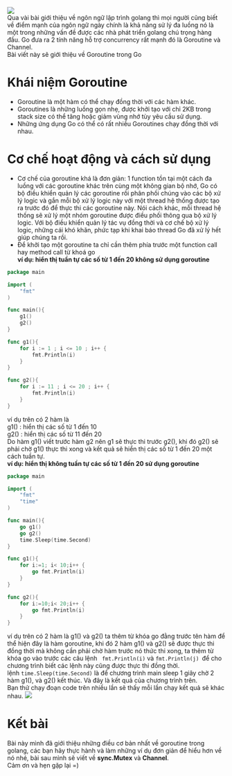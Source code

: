 ![](https://images.viblo.asia/330a3816-b1e4-4efd-a709-9155c6d81de7.png)
<br>
Qua vài bài giới thiệu về ngôn ngữ lập trình golang thì mọi người cũng biết về điểm mạnh của ngôn ngữ ngày chính là khả năng sử lý đa luồng nó là một trong những vấn đề được các nhà phát triển golang chú trọng hàng đầu. Go đưa ra 2 tính năng hỗ trợ concurrency rất mạnh đó là Goroutine và Channel.<br>
Bài viết này sẽ giới thiệu về Goroutine trong Go

# Khái niệm Goroutine
* Goroutine là một hàm có thể chạy đồng thời với các hàm khác.
* Goroutines là những luồng gọn nhẹ, được khởi tạo với chỉ 2KB trong stack size có thể tăng hoặc giảm vùng nhớ tùy yêu cầu sử dụng.
* Những ứng dụng Go có thể có rất nhiều Goroutines chạy đồng thời với nhau.
# Cơ chế hoạt động và cách sử dụng
*  Cơ chế của goroutine khá là đơn giản: 1 function tồn tại một cách đa luồng với các goroutine khác trên cùng một không gian bộ nhớ, Go có bộ điều khiển quản lý các goroutine rồi phân phối chúng vào các bộ xử lý logic và gắn mỗi bộ xử lý logic này với một thread hệ thống được tạo ra trước đó để thực thi các goroutine này. Nói cách khác, mỗi thread hệ thống sẽ xử lý một nhóm goroutine được điều phối thông qua bộ xử lý logic. Với bộ điều khiển quản lý tác vụ đồng thời và cơ chế bộ xử lý logic, những cái khó khăn, phức tạp khi khai báo thread Go đã xử lý hết giúp chúng ta rồi. 
*  Để khởi tạo một goroutine ta chỉ cần thêm phía trước một function call hay method call từ khoá go<br>
**ví dụ: hiển thị tuần tự các số từ 1 đến 20 không sử dụng  goroutine**
```go
package main

import (
	"fmt"
)

func main(){
	g1()
	g2()
}

func g1(){
	for i := 1 ; i <= 10 ; i++ {
		fmt.Println(i)
	}
}

func g2(){
	for i := 11 ; i <= 20 ; i++ {
		fmt.Println(i)
	}
}
```
ví dụ trên có 2 hàm là<br>
g1() : hiển thị các số từ 1 đến 10<br>
g2() : hiển thị các số từ 11 đến 20<br>
Do hàm g1() viết trước hàm g2 nên g1 sẽ thực thi trước g2(), khi đó g2() sẽ phải chờ g1() thực thi xong và kết quả sẽ hiển thị các số từ 1 đến 20 một cách tuần tự.<br>
**ví dụ: hiển thị không tuần tự các số từ 1 đến 20 sử dụng  goroutine**
```go
package main

import (
	"fmt"
	"time"
)

func main(){
	go g1()
	go g2()
	time.Sleep(time.Second)
}

func g1(){
	for i:=1; i< 10;i++ {
		go fmt.Println(i)
	}
}

func g2(){
	for i:=10;i< 20;i++ {
		go fmt.Println(i)
	}
}
```
ví dụ trên có 2 hàm là g1() và g2() ta thêm từ khóa go đằng trước tên hàm để thể hiện đây là hàm goroutine, khi đó 2 hàm g1() và g2() sẽ được thực thi đồng thời mà không cần phải chờ hàm trước nó thức thi xong, ta thêm từ khóa go vào trước các câu lệnh ` fmt.Println(i)` và   `fmt.Println(j) `để cho chương trình biết các lệnh này cũng được thực thi đồng thời.<br>
lệnh `time.Sleep(time.Second)` là để chương trình main sleep 1 giây chờ 2 hàm g1(), và g2() kết thúc.
Và đây là kết quả của chương trình trên.<br>
Bạn thử chạy đoạn code trên nhiều lần sẽ thấy mỗi lần chạy kết quả sẽ khác nhau.
![](https://images.viblo.asia/bcf21b16-5c5a-4c9f-aaae-d75fa1f4fc8e.png)

# Kết bài
Bài này mình đã giới thiệu những điều cơ bản nhất về goroutine trong golang, các bạn hãy thực hành và làm những ví dụ đơn giản để hiểu hơn về nó nhé, bài sau mình sẽ viết về **sync.Mutex** và **Channel**. <br>
Cảm ơn và hẹn gặp lại =)